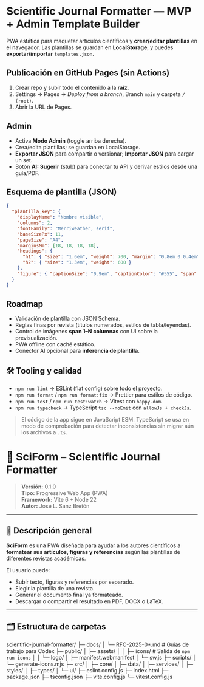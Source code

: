 # Scientific Journal Formatter — MVP + Admin Template Builder

PWA estática para maquetar artículos científicos y **crear/editar plantillas** en el navegador.
Las plantillas se guardan en **LocalStorage**, y puedes **exportar/importar** `templates.json`.

## Publicación en GitHub Pages (sin Actions)

1. Crear repo y subir todo el contenido a la **raíz**.
2. Settings → Pages → _Deploy from a branch_, Branch `main` y carpeta `/ (root)`.
3. Abrir la URL de Pages.

## Admin

- Activa **Modo Admin** (toggle arriba derecha).
- Crea/edita plantillas; se guardan en LocalStorage.
- **Exportar JSON** para compartir o versionar; **Importar JSON** para cargar un set.
- Botón **AI: Sugerir** (stub) para conectar tu API y derivar estilos desde una guía/PDF.

## Esquema de plantilla (JSON)

```json
{
  "plantilla_key": {
    "displayName": "Nombre visible",
    "columns": 2,
    "fontFamily": "Merriweather, serif",
    "baseSizePx": 11,
    "pageSize": "A4",
    "marginsMm": [18, 18, 18, 18],
    "headings": {
      "h1": { "size": "1.6em", "weight": 700, "margin": "0.8em 0 0.4em" },
      "h2": { "size": "1.3em", "weight": 600 }
    },
    "figure": { "captionSize": "0.9em", "captionColor": "#555", "span": "auto" }
  }
}
```

## Roadmap

- Validación de plantilla con JSON Schema.
- Reglas finas por revista (títulos numerados, estilos de tabla/leyendas).
- Control de imágenes **span 1–N columnas** con UI sobre la previsualización.
- PWA offline con caché estático.
- Conector AI opcional para **inferencia de plantilla**.

## 🛠️ Tooling y calidad

- `npm run lint` → ESLint (flat config) sobre todo el proyecto.
- `npm run format` / `npm run format:fix` → Prettier para estilos de código.
- `npm run test` / `npm run test:watch` → Vitest con `happy-dom`.
- `npm run typecheck` → TypeScript `tsc --noEmit` con `allowJs + checkJs`.

> El código de la app sigue en JavaScript ESM. TypeScript se usa en modo de comprobación para detectar inconsistencias sin migrar aún los archivos a `.ts`.

# 🧠 SciForm – Scientific Journal Formatter

> **Versión:** 0.1.0  
> **Tipo:** Progressive Web App (PWA)  
> **Framework:** Vite 6 + Node 22  
> **Autor:** José L. Sanz Bretón

---

## 🧩 Descripción general

**SciForm** es una PWA diseñada para ayudar a los autores científicos a **formatear sus artículos, figuras y referencias** según las plantillas de diferentes revistas académicas.

El usuario puede:

- Subir texto, figuras y referencias por separado.
- Elegir la plantilla de una revista.
- Generar el documento final ya formateado.
- Descargar o compartir el resultado en PDF, DOCX o LaTeX.

---

## 🗂️ Estructura de carpetas

scientific-journal-formatter/
├─ docs/
│ └─ RFC-2025-0*.md # Guías de trabajo para Codex
├─ public/
│ ├─ assets/
│ │ ├─ icons/ # Salida de `npm run icons`
│ │ └─ logo/
│ ├─ manifest.webmanifest
│ └─ sw.js
├─ scripts/
│ └─ generate-icons.mjs
├─ src/
│ ├─ core/
│ ├─ data/
│ ├─ services/
│ ├─ styles/
│ ├─ types/
│ └─ ui/
├─ eslint.config.js
├─ index.html
├─ package.json
├─ tsconfig.json
├─ vite.config.js
└─ vitest.config.js
